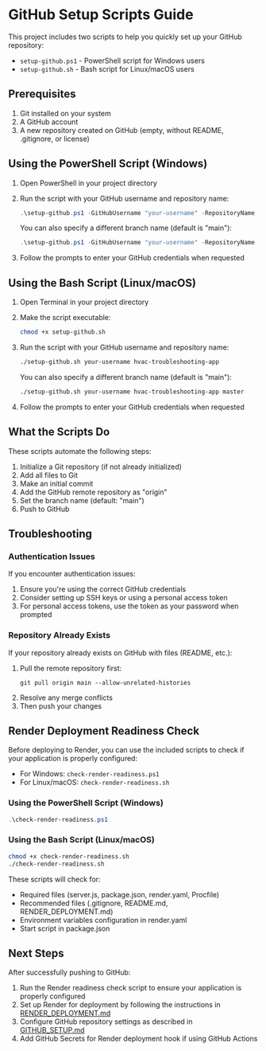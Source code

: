 # GitHub Setup Scripts Guide

This project includes two scripts to help you quickly set up your GitHub repository:

- `setup-github.ps1` - PowerShell script for Windows users
- `setup-github.sh` - Bash script for Linux/macOS users

## Prerequisites

1. Git installed on your system
2. A GitHub account
3. A new repository created on GitHub (empty, without README, .gitignore, or license)

## Using the PowerShell Script (Windows)

1. Open PowerShell in your project directory

2. Run the script with your GitHub username and repository name:

   ```powershell
   .\setup-github.ps1 -GitHubUsername "your-username" -RepositoryName "hvac-troubleshooting-app"
   ```

   You can also specify a different branch name (default is "main"):

   ```powershell
   .\setup-github.ps1 -GitHubUsername "your-username" -RepositoryName "hvac-troubleshooting-app" -Branch "master"
   ```

3. Follow the prompts to enter your GitHub credentials when requested

## Using the Bash Script (Linux/macOS)

1. Open Terminal in your project directory

2. Make the script executable:

   ```bash
   chmod +x setup-github.sh
   ```

3. Run the script with your GitHub username and repository name:

   ```bash
   ./setup-github.sh your-username hvac-troubleshooting-app
   ```

   You can also specify a different branch name (default is "main"):

   ```bash
   ./setup-github.sh your-username hvac-troubleshooting-app master
   ```

4. Follow the prompts to enter your GitHub credentials when requested

## What the Scripts Do

These scripts automate the following steps:

1. Initialize a Git repository (if not already initialized)
2. Add all files to Git
3. Make an initial commit
4. Add the GitHub remote repository as "origin"
5. Set the branch name (default: "main")
6. Push to GitHub

## Troubleshooting

### Authentication Issues

If you encounter authentication issues:

1. Ensure you're using the correct GitHub credentials
2. Consider setting up SSH keys or using a personal access token
3. For personal access tokens, use the token as your password when prompted

### Repository Already Exists

If your repository already exists on GitHub with files (README, etc.):

1. Pull the remote repository first:
   ```
   git pull origin main --allow-unrelated-histories
   ```
2. Resolve any merge conflicts
3. Then push your changes

## Render Deployment Readiness Check

Before deploying to Render, you can use the included scripts to check if your application is properly configured:

- For Windows: `check-render-readiness.ps1`
- For Linux/macOS: `check-render-readiness.sh`

### Using the PowerShell Script (Windows)

```powershell
.\check-render-readiness.ps1
```

### Using the Bash Script (Linux/macOS)

```bash
chmod +x check-render-readiness.sh
./check-render-readiness.sh
```

These scripts will check for:
- Required files (server.js, package.json, render.yaml, Procfile)
- Recommended files (.gitignore, README.md, RENDER_DEPLOYMENT.md)
- Environment variables configuration in render.yaml
- Start script in package.json

## Next Steps

After successfully pushing to GitHub:

1. Run the Render readiness check script to ensure your application is properly configured
2. Set up Render for deployment by following the instructions in [RENDER_DEPLOYMENT.md](RENDER_DEPLOYMENT.md)
3. Configure GitHub repository settings as described in [GITHUB_SETUP.md](GITHUB_SETUP.md)
4. Add GitHub Secrets for Render deployment hook if using GitHub Actions